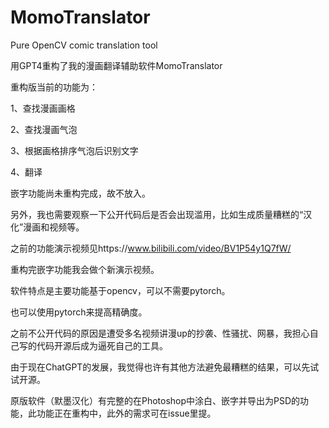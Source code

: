 # MomoTranslator
Pure OpenCV comic translation tool


用GPT4重构了我的漫画翻译辅助软件MomoTranslator


重构版当前的功能为：

1、查找漫画画格

2、查找漫画气泡

3、根据画格排序气泡后识别文字

4、翻译


嵌字功能尚未重构完成，故不放入。

另外，我也需要观察一下公开代码后是否会出现滥用，比如生成质量糟糕的“汉化”漫画和视频等。


之前的功能演示视频见https://www.bilibili.com/video/BV1P54y1Q7fW/

重构完嵌字功能我会做个新演示视频。


软件特点是主要功能基于opencv，可以不需要pytorch。

也可以使用pytorch来提高精确度。


之前不公开代码的原因是遭受多名视频讲漫up的抄袭、性骚扰、网暴，我担心自己写的代码开源后成为逼死自己的工具。

由于现在ChatGPT的发展，我觉得也许有其他方法避免最糟糕的结果，可以先试试开源。


原版软件（默墨汉化）有完整的在Photoshop中涂白、嵌字并导出为PSD的功能，此功能正在重构中，此外的需求可在issue里提。
